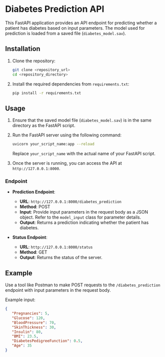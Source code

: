 # Diabetes Prediction API

This FastAPI application provides an API endpoint for predicting whether a patient has diabetes based on input parameters. The model used for prediction is loaded from a saved file (`diabetes_model.sav`).

## Installation

1. Clone the repository:
   ```bash
   git clone <repository_url>
   cd <repository_directory>
   ```

2. Install the required dependencies from `requirements.txt`:
   ```bash
   pip install -r requirements.txt
   ```

## Usage

1. Ensure that the saved model file (`diabetes_model.sav`) is in the same directory as the FastAPI script.

2. Run the FastAPI server using the following command:
   ```bash
   uvicorn your_script_name:app --reload
   ```
   Replace `your_script_name` with the actual name of your FastAPI script.

3. Once the server is running, you can access the API at `http://127.0.0.1:8000`.

### Endpoint

- **Prediction Endpoint**: 
  - **URL**: `http://127.0.0.1:8000/diabetes_prediction`
  - **Method**: POST
  - **Input**: Provide input parameters in the request body as a JSON object. Refer to the `model_input` class for parameter details.
  - **Output**: Returns a prediction indicating whether the patient has diabetes.

- **Status Endpoint**: 
  - **URL**: `http://127.0.0.1:8000/status`
  - **Method**: GET
  - **Output**: Returns the status of the server.

## Example

Use a tool like Postman to make POST requests to the `/diabetes_prediction` endpoint with input parameters in the request body.

Example input:
```json
{
   "Pregnancies": 5,
   "Glucose": 120,
   "BloodPressure": 70,
   "SkinThickness": 30,
   "Insulin": 80,
   "BMI": 23.5,
   "DiabetesPedigreeFunction": 0.5,
   "Age": 35
}
```